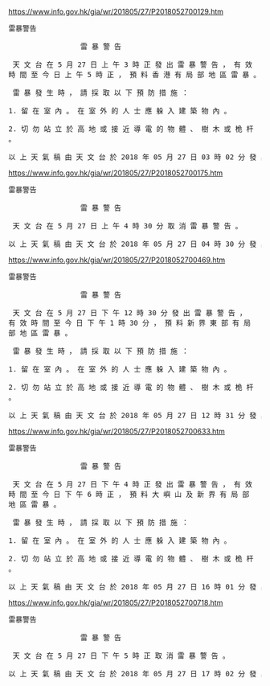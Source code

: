 https://www.info.gov.hk/gia/wr/201805/27/P2018052700129.htm
<pre>
雷暴警告

                 雷 暴 警 告

 天 文 台 在 5 月 27 日 上 午 3 時 正 發 出 雷 暴 警 告 ， 有 效
時 間 至 今 日 上 午 5 時 正 ， 預 料 香 港 有 局 部 地 區 雷 暴 。

 雷 暴 發 生 時 ， 請 採 取 以 下 預 防 措 施 ：
 
1. 留 在 室 內 。 在 室 外 的 人 士 應 躲 入 建 築 物 內 。
 
2. 切 勿 站 立 於 高 地 或 接 近 導 電 的 物 體 、 樹 木 或 桅 杆
。

以 上 天 氣 稿 由 天 文 台 於 2018 年 05 月 27 日 03 時 02 分 發 出
</pre>

https://www.info.gov.hk/gia/wr/201805/27/P2018052700175.htm
<pre>
雷暴警告

                 雷 暴 警 告

 天 文 台 在 5 月 27 日 上 午 4 時 30 分 取 消 雷 暴 警 告 。

以 上 天 氣 稿 由 天 文 台 於 2018 年 05 月 27 日 04 時 30 分 發 出
</pre>

https://www.info.gov.hk/gia/wr/201805/27/P2018052700469.htm
<pre>
雷暴警告

                 雷 暴 警 告

 天 文 台 在 5 月 27 日 下 午 12 時 30 分 發 出 雷 暴 警 告 ，
有 效 時 間 至 今 日 下 午 1 時 30 分 ， 預 料 新 界 東 部 有 局
部 地 區 雷 暴 。

 雷 暴 發 生 時 ， 請 採 取 以 下 預 防 措 施 ：
 
1. 留 在 室 內 。 在 室 外 的 人 士 應 躲 入 建 築 物 內 。
 
2. 切 勿 站 立 於 高 地 或 接 近 導 電 的 物 體 、 樹 木 或 桅 杆
。

以 上 天 氣 稿 由 天 文 台 於 2018 年 05 月 27 日 12 時 31 分 發 出
</pre>

https://www.info.gov.hk/gia/wr/201805/27/P2018052700633.htm
<pre>
雷暴警告

                 雷 暴 警 告

 天 文 台 在 5 月 27 日 下 午 4 時 正 發 出 雷 暴 警 告 ， 有 效
時 間 至 今 日 下 午 6 時 正 ， 預 料 大 嶼 山 及 新 界 有 局 部
地 區 雷 暴 。

 雷 暴 發 生 時 ， 請 採 取 以 下 預 防 措 施 ：
 
1. 留 在 室 內 。 在 室 外 的 人 士 應 躲 入 建 築 物 內 。
 
2. 切 勿 站 立 於 高 地 或 接 近 導 電 的 物 體 、 樹 木 或 桅 杆
。

以 上 天 氣 稿 由 天 文 台 於 2018 年 05 月 27 日 16 時 01 分 發 出
</pre>

https://www.info.gov.hk/gia/wr/201805/27/P2018052700718.htm
<pre>
雷暴警告

                 雷 暴 警 告

 天 文 台 在 5 月 27 日 下 午 5 時 正 取 消 雷 暴 警 告 。

以 上 天 氣 稿 由 天 文 台 於 2018 年 05 月 27 日 17 時 02 分 發 出

</pre>
